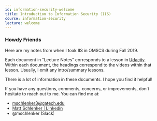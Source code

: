 ```yaml
---
id: information-security-welcome
title: Introduction to Information Security (IIS)
course: information-security
lecture: welcome
---
```


### Howdy Friends

Here are my notes from when I took IIS in OMSCS during Fall 2019.

Each document in "Lecture Notes" corresponds to a lesson in [Udacity](https://classroom.udacity.com/courses/ud459). Within each document, the headings correspond to the videos within that lesson. Usually, I omit any intro/summary lessons.

There is a lot of information in these documents. I hope you find it helpful!

If you have any questions, comments, concerns, or improvements, don't hesitate to reach out to me. You can find me at:

* [mschlenker3@gatech.edu](mailto:mschlenker3@gatech.edu)
* [Matt Schlenker \| Linkedin](https://www.linkedin.com/in/matt-schlenker-3457b047/)
* @mschlenker \(Slack\)
